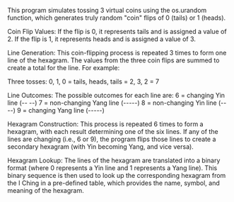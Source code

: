 This program simulates tossing 3 virtual coins using the os.urandom function, which generates truly random "coin" flips of 0 (tails) or 1 (heads).

Coin Flip Values:
If the flip is 0, it represents tails and is assigned a value of 2.
If the flip is 1, it represents heads and is assigned a value of 3.

Line Generation:
This coin-flipping process is repeated 3 times to form one line of the hexagram. The values from the three coin flips are summed to create a total for the line. 
For example:

Three tosses:
0, 1, 0 = tails, heads, tails = 2, 3, 2 = 7

Line Outcomes:
The possible outcomes for each line are:
6 = changing Yin line (-- --)
7 = non-changing Yang line (-----)
8 = non-changing Yin line (-- --)
9 = changing Yang line (-----)

Hexagram Construction:
This process is repeated 6 times to form a hexagram, with each result determining one of the six lines. 
If any of the lines are changing (i.e., 6 or 9), the program flips those lines to create a secondary hexagram (with Yin becoming Yang, and vice versa).

Hexagram Lookup:
The lines of the hexagram are translated into a binary format (where 0 represents a Yin line and 1 represents a Yang line). 
This binary sequence is then used to look up the corresponding hexagram from the I Ching in a pre-defined table, which provides the name, symbol, and meaning of the hexagram.
